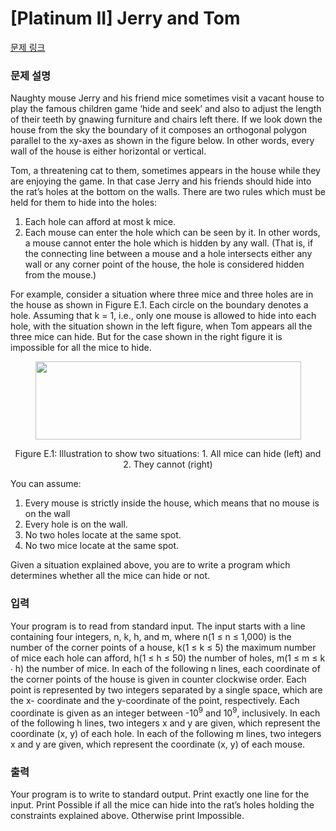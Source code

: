 # [Platinum II] Jerry and Tom

[문제 링크](https://www.acmicpc.net/problem/14750) 

### 문제 설명

<p>Naughty mouse Jerry and his friend mice sometimes visit a vacant house to play the famous children game ‘hide and seek’ and also to adjust the length of their teeth by gnawing furniture and chairs left there. If we look down the house from the sky the boundary of it composes an orthogonal polygon parallel to the xy-axes as shown in the figure below. In other words, every wall of the house is either horizontal or vertical.</p>

<p>Tom, a threatening cat to them, sometimes appears in the house while they are enjoying the game. In that case Jerry and his friends should hide into the rat’s holes at the bottom on the walls. There are two rules which must be held for them to hide into the holes:</p>

<ol>
	<li>Each hole can afford at most k mice.</li>
	<li>Each mouse can enter the hole which can be seen by it. In other words, a mouse cannot enter the hole which is hidden by any wall. (That is, if the connecting line between a mouse and a hole intersects either any wall or any corner point of the house, the hole is considered hidden from the mouse.)</li>
</ol>

<p>For example, consider a situation where three mice and three holes are in the house as shown in Figure E.1. Each circle on the boundary denotes a hole. Assuming that k = 1, i.e., only one mouse is allowed to hide into each hole, with the situation shown in the left figure, when Tom appears all the three mice can hide. But for the case shown in the right figure it is impossible for all the mice to hide.</p>

<p style="text-align: center;"><img alt="" src="https://onlinejudgeimages.s3-ap-northeast-1.amazonaws.com/problem/14750/1.png" style="height:125px; width:425px"></p>

<p style="text-align: center;">Figure E.1: Illustration to show two situations: 1. All mice can hide (left) and 2. They cannot (right)</p>

<p>You can assume:</p>

<ol>
	<li>Every mouse is strictly inside the house, which means that no mouse is on the wall</li>
	<li>Every hole is on the wall.</li>
	<li>No two holes locate at the same spot.</li>
	<li>No two mice locate at the same spot.</li>
</ol>

<p>Given a situation explained above, you are to write a program which determines whether all the mice can hide or not.</p>

### 입력 

 <p>Your program is to read from standard input. The input starts with a line containing four integers, n, k, h, and m, where n(1 ≤ n ≤ 1,000) is the number of the corner points of a house, k(1 ≤ k ≤ 5) the maximum number of mice each hole can afford, h(1 ≤ h ≤ 50) the number of holes, m(1 ≤ m ≤ k ∙ h) the number of mice. In each of the following n lines, each coordinate of the corner points of the house is given in counter clockwise order. Each point is represented by two integers separated by a single space, which are the x- coordinate and the y-coordinate of the point, respectively. Each coordinate is given as an integer between -10<sup>9</sup> and 10<sup>9</sup>, inclusively. In each of the following h lines, two integers x and y are given, which represent the coordinate (x, y) of each hole. In each of the following m lines, two integers x and y are given, which represent the coordinate (x, y) of each mouse.</p>

### 출력 

 <p>Your program is to write to standard output. Print exactly one line for the input. Print Possible if all the mice can hide into the rat’s holes holding the constraints explained above. Otherwise print Impossible.</p>

